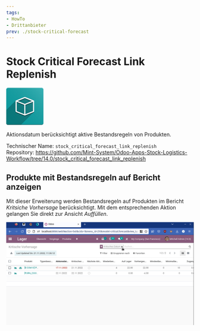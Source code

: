 ```yaml
---
tags:
- HowTo
- Drittanbieter
prev: ./stock-critical-forecast
---
```

# Stock Critical Forecast Link Replenish
![icon_oms_box](assets/icon_oms_box.png)

Aktionsdatum berücksichtigt aktive Bestandsregeln von Produkten.

Technischer Name: `stock_critical_forecast_link_replenish`\
Repository: <https://github.com/Mint-System/Odoo-Apps-Stock-Logistics-Workflow/tree/14.0/stock_critical_forecast_link_replenish>

## Produkte mit Bestandsregeln auf Bericht anzeigen

Mit dieser Erweiterung werden Bestandsregeln auf Produkten im Bericht *Kritsiche Vorhersage* berücksichtigt. Mit dem entsprechenden Aktion gelangen Sie direkt zur Ansicht *Auffüllen*.

![Stock Critical Forecast Link Replenish](assets/Stock%20Critical%20Forecast%20Link%20Replenish.gif)